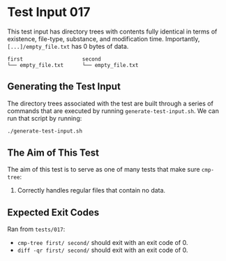 # Test Input 017

This test input has directory trees with contents fully identical in terms of
existence, file-type, substance, and modification time. Importantly,
`[...]/empty_file.txt` has 0 bytes of data.


```
first                   second
└── empty_file.txt      └── empty_file.txt
```

## Generating the Test Input

The directory trees associated with the test are built through a series of
commands that are executed by running `generate-test-input.sh`. We can run that
script by running:

```bash
./generate-test-input.sh
```

## The Aim of This Test

The aim of this test is to serve as one of many tests that make sure
`cmp-tree`:
1. Correctly handles regular files that contain no data.

## Expected Exit Codes

Ran from `tests/017`:

* `cmp-tree first/ second/` should exit with an exit code of 0.
* `diff -qr first/ second/` should exit with an exit code of 0.
